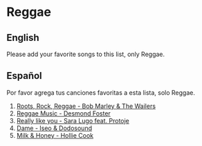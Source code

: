 
# Reggae

## English
Please add your favorite songs to this list, only Reggae.

## Español
Por favor agrega tus canciones favoritas a esta lista, solo Reggae.

1. [Roots, Rock, Reggae - Bob Marley & The Wailers](https://www.youtube.com/watch?v=EChHqvWAIjA)
2. [Reggae Music - Desmond Foster](https://www.youtube.com/watch?v=FOgxXp9xCVI)
3. [Really like you - Sara Lugo feat. Protoje](https://www.youtube.com/watch?v=dr9OXGqR8Tg)
4. [Dame - Iseo & Dodosound](https://www.youtube.com/watch?v=a43R3iw0mUg)
5. [Milk & Honey - Hollie Cook](https://www.youtube.com/watch?v=cAjXL_21HOM)



